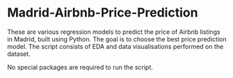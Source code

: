 # Madrid-Airbnb-Price-Prediction
These are various regression models to predict the price of Airbnb listings in Madrid, built using Python. The goal is to choose the best price prediction model.
The script consists of EDA and data visualisations performed on the dataset.

No special packages are required to run the script.

